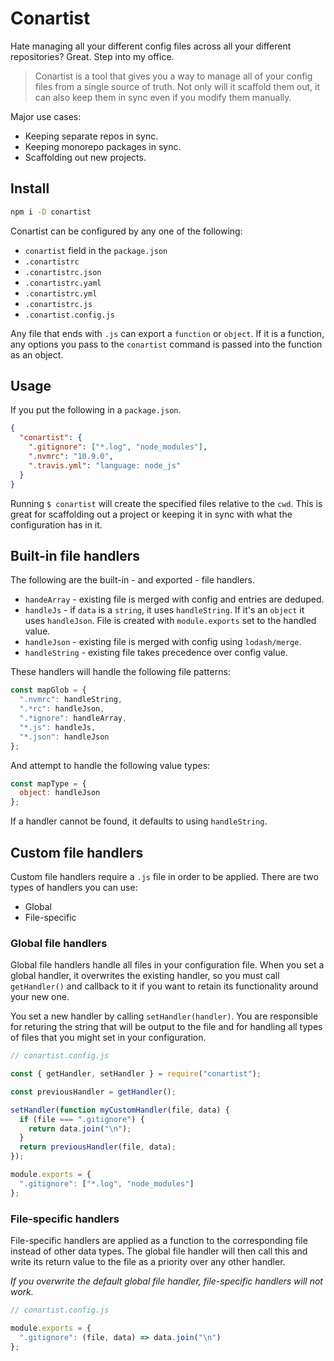 # Conartist

Hate managing all your different config files across all your different
repositories? Great. Step into my office.

> Conartist is a tool that gives you a way to manage all of your config files
> from a single source of truth. Not only will it scaffold them out, it can also
> keep them in sync even if you modify them manually.

Major use cases:

- Keeping separate repos in sync.
- Keeping monorepo packages in sync.
- Scaffolding out new projects.

## Install

```sh
npm i -D conartist
```

Conartist can be configured by any one of the following:

- `conartist` field in the `package.json`
- `.conartistrc`
- `.conartistrc.json`
- `.conartistrc.yaml`
- `.conartistrc.yml`
- `.conartistrc.js`
- `.conartist.config.js`

Any file that ends with `.js` can export a `function` or `object`. If it is a
function, any options you pass to the `conartist` command is passed into the
function as an object.

## Usage

If you put the following in a `package.json`.

```json
{
  "conartist": {
    ".gitignore": ["*.log", "node_modules"],
    ".nvmrc": "10.9.0",
    ".travis.yml": "language: node_js"
  }
}
```

Running `$ conartist` will create the specified files relative to the `cwd`.
This is great for scaffolding out a project or keeping it in sync with what the
configuration has in it.

## Built-in file handlers

The following are the built-in - and exported - file handlers.

- `handeArray` - existing file is merged with config and entries are deduped.
- `handleJs` - if `data` is a `string`, it uses `handleString`. If it's an
  `object` it uses `handleJson`. File is created with `module.exports` set to
  the handled value.
- `handleJson` - existing file is merged with config using `lodash/merge`.
- `handleString` - existing file takes precedence over config value.

These handlers will handle the following file patterns:

```js
const mapGlob = {
  ".nvmrc": handleString,
  ".*rc": handleJson,
  ".*ignore": handleArray,
  "*.js": handleJs,
  "*.json": handleJson
};
```

And attempt to handle the following value types:

```js
const mapType = {
  object: handleJson
};
```

If a handler cannot be found, it defaults to using `handleString`.

## Custom file handlers

Custom file handlers require a `.js` file in order to be applied. There are two
types of handlers you can use:

- Global
- File-specific

### Global file handlers

Global file handlers handle all files in your configuration file. When you set a
global handler, it overwrites the existing handler, so you must call
`getHandler()` and callback to it if you want to retain its functionality around
your new one.

You set a new handler by calling `setHandler(handler)`. You are responsible for
returing the string that will be output to the file and for handling all types
of files that you might set in your configuration.

```js
// conartist.config.js

const { getHandler, setHandler } = require("conartist");

const previousHandler = getHandler();

setHandler(function myCustomHandler(file, data) {
  if (file === ".gitignore") {
    return data.join("\n");
  }
  return previousHandler(file, data);
});

module.exports = {
  ".gitignore": ["*.log", "node_modules"]
};
```

### File-specific handlers

File-specific handlers are applied as a function to the corresponding file
instead of other data types. The global file handler will then call this and
write its return value to the file as a priority over any other handler.

_If you overwrite the default global file handler, file-specific handlers will
not work._

```js
// conartist.config.js

module.exports = {
  ".gitignore": (file, data) => data.join("\n")
};
```
